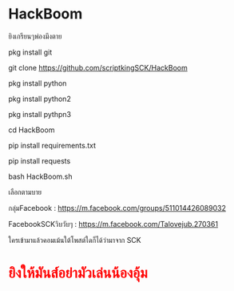 # HackBoom
ยิงเกรียนๆพ่องมึงตาย


pkg install git

git clone https://github.com/scriptkingSCK/HackBoom

pkg install python


pkg install python2


pkg install pythpn3 



cd HackBoom


pip  install requirements.txt

pip install requests

bash HackBoom.sh

เลือกตามบาย


กลุ่มFacebook : https://m.facebook.com/groups/511014426089032


FacebookSCKวิบวับๆ : https://m.facebook.com/Talovejub.270361


ใครเข้ามาแล้วคอมเม้นใต้โพสต์ใดก็ได้ว่ามาจาก SCK





<h1 style="color:Red;">ยิงให้มันส์อย่ามัวเล่นน้องอุ้ม</h1>


 
